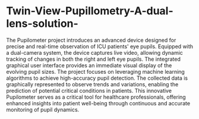 # Twin-View-Pupillometry-A-dual-lens-solution-

The Pupilometer project introduces an advanced device designed for precise and real-time observation of ICU patients' eye pupils. Equipped with a dual-camera system, the device captures live video, allowing dynamic tracking of changes in both the right and left eye pupils. The integrated graphical user interface provides an immediate visual display of the evolving pupil sizes. The project focuses on leveraging machine learning algorithms to achieve high-accuracy pupil detection. The collected data is graphically represented to observe trends and variations, enabling the prediction of potential critical conditions in patients. This innovative Pupilometer serves as a critical tool for healthcare professionals, offering enhanced insights into patient well-being through continuous and accurate monitoring of pupil dynamics.
